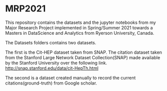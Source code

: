 # MRP2021
This repository contains the datasets and the jupyter notebooks from my Major Research Project implemented in Spring/Summer 2021 towards a Masters in DataScience and Analytics 
from Ryerson University, Canada.

The Datasets folders contains two datasets.

The first is the Cit-HEP dataset taken from SNAP. 
The citation dataset taken from the Stanford Large Network Dataset Collection(SNAP) made available by the Stanford University over the following link.
http://snap.stanford.edu/data/cit-HepTh.html 

The second is a dataset created manually to record the current citations(ground-truth) from Google scholar. 
